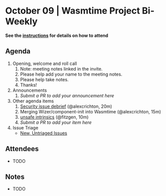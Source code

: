 # October 09 | Wasmtime Project Bi-Weekly

**See the [instructions](../README.md) for details on how to attend**

## Agenda

1. Opening, welcome and roll call
   1. Note: meeting notes linked in the invite.
   1. Please help add your name to the meeting notes.
   1. Please help take notes.
   1. Thanks!
1. Announcements
   1. _Submit a PR to add your announcement here_
1. Other agenda items
   1. [Security issue debrief](https://groups.google.com/a/bytecodealliance.org/g/sec-announce/c/EdjLX6P50Ew) (@alexcrichton, 20m)
   1. Merging Wizer/component-init into Wasmtime (@alexcrichton, 15m)
   1. [unsafe intrinsics](https://github.com/bytecodealliance/wasmtime/pull/11825) (@fitzgen, 10m)
   1. _Submit a PR to add your item here_
1. Issue Triage
   * [New, Untriaged Issues](https://github.com/bytecodealliance/wasmtime/issues?q=is%3Aopen+comments%3A%3C2+created%3A%3E%3D2024-12-19)

## Attendees

* TODO

## Notes

* TODO

